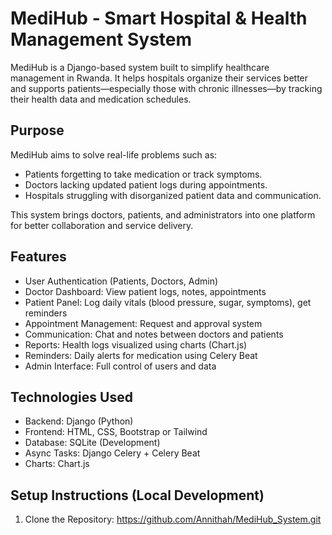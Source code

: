# MediHub - Smart Hospital & Health Management System

MediHub is a Django-based system built to simplify healthcare management in Rwanda. It helps hospitals organize their services better and supports patients—especially those with chronic illnesses—by tracking their health data and medication schedules.

## Purpose

MediHub aims to solve real-life problems such as:

- Patients forgetting to take medication or track symptoms.
- Doctors lacking updated patient logs during appointments.
- Hospitals struggling with disorganized patient data and communication.

This system brings doctors, patients, and administrators into one platform for better collaboration and service delivery.

## Features

- User Authentication (Patients, Doctors, Admin)
- Doctor Dashboard: View patient logs, notes, appointments
- Patient Panel: Log daily vitals (blood pressure, sugar, symptoms), get reminders
- Appointment Management: Request and approval system
- Communication: Chat and notes between doctors and patients
- Reports: Health logs visualized using charts (Chart.js)
- Reminders: Daily alerts for medication using Celery Beat
- Admin Interface: Full control of users and data

## Technologies Used

- Backend: Django (Python)
- Frontend: HTML, CSS, Bootstrap or Tailwind
- Database: SQLite (Development)
- Async Tasks: Django Celery + Celery Beat
- Charts: Chart.js

## Setup Instructions (Local Development)

1. Clone the Repository:
 https://github.com/Annithah/MediHub_System.git


